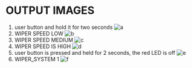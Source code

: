 # OUTPUT IMAGES
1. user button and hold it for two seconds
![a](https://user-images.githubusercontent.com/101246744/168380819-a81f8980-9413-453c-b2f0-1b03e969e17b.png)
2. WIPER SPEED LOW
![b](https://user-images.githubusercontent.com/101246744/168380851-2271b390-d0a1-485e-a92c-9b37ce7abe2a.png)
3. WIPER SPEED MEDIUM
![c](https://user-images.githubusercontent.com/101246744/168380876-08b35e5f-825e-4d14-8092-57635b6a15a0.png)
4. WIPER SPEED IS HIGH
![d](https://user-images.githubusercontent.com/101246744/168380903-e6e0a10d-2c12-4102-8a6e-fce7a33e3b51.png)
5. user button is pressed and held for 2 seconds, the red LED is off
![e](https://user-images.githubusercontent.com/101246744/168380939-6943e690-d5b4-4cad-8009-bda5a52b37ce.png)
6. WIPER_SYSTEM 1
![f](https://user-images.githubusercontent.com/101246744/168380961-8ab315a7-71ce-48fa-b483-d668ba9cb9d4.png)
